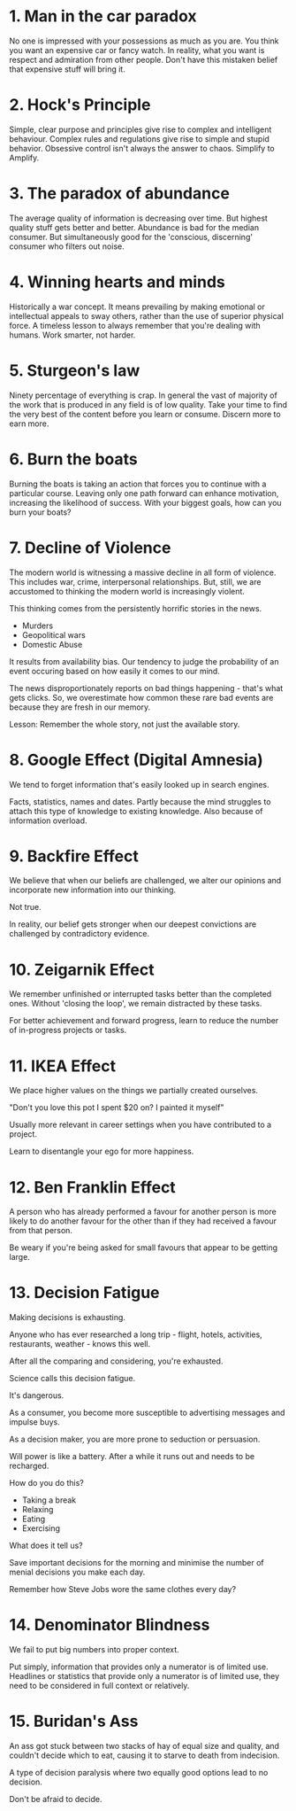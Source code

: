 
# 1. Man in the car paradox

No one is impressed with your possessions as much as you are. 
You think you want an expensive car or fancy watch.
In reality, what you want is respect and admiration from other people.
Don't have this mistaken belief that expensive stuff will bring it.


# 2. Hock's Principle

Simple, clear purpose and principles give rise to complex and intelligent behaviour.
Complex rules and regulations give rise to simple and stupid behavior.
Obsessive control isn't always the answer to chaos.
Simplify to Amplify.

# 3. The paradox of abundance

The average quality of information is decreasing over time. 
But highest quality stuff gets better and better. 
Abundance is bad for the median consumer. 
But simultaneously good for the 'conscious, discerning' consumer who filters out noise.

# 4. Winning hearts and minds

Historically a war concept. 
It means prevailing by making emotional or intellectual appeals to sway others, rather than the use of superior physical force. 
A timeless lesson to always remember that you're dealing with humans.
Work smarter, not harder.

# 5.  Sturgeon's law

Ninety percentage of everything is crap. 
In general the vast of majority of the work that is produced in any field is of low quality.
Take your time to find the very best of the content before you learn or consume. 
Discern more to earn more. 

# 6. Burn the boats

Burning the boats is taking an action that forces you to continue with a particular course.
Leaving only one path forward can enhance motivation, increasing the likelihood of success. 
With your biggest goals, how can you burn your boats?

# 7. Decline of Violence

The modern world is witnessing a massive decline in all form of violence.
This includes war, crime, interpersonal relationships.
But, still, we are accustomed to thinking the modern world is increasingly violent. 

This thinking comes from the persistently horrific stories in the news. 

- Murders
- Geopolitical wars
- Domestic Abuse

It results from availability bias. 
Our tendency to judge the probability of an event occuring based on how easily it comes to our mind. 

The news disproportionately reports on bad things happening - that's what gets clicks.
So, we overestimate how common these rare bad events are because they are fresh in our memory. 

Lesson: Remember the whole story, not just the available story.

# 8. Google Effect (Digital Amnesia)

We tend to forget information that's easily looked up in search engines. 

Facts, statistics, names and dates.
Partly because the mind struggles to attach this type of knowledge to existing knowledge.
Also because of information overload. 

# 9. Backfire Effect

We believe that when our beliefs are challenged, we alter our opinions and incorporate new information into our thinking. 

Not true. 

In reality, our belief gets stronger when our deepest convictions are challenged by  contradictory evidence. 

# 10. Zeigarnik Effect

We remember unfinished or interrupted tasks better than the completed ones. 
Without 'closing the loop', we remain distracted by these tasks.

For better achievement and forward progress, learn to reduce the number of in-progress projects or tasks.

# 11.  IKEA Effect

We place higher values on the things we partially created ourselves. 

"Don't you love this pot I spent $20 on? I painted it myself"

Usually more relevant in career settings when you have contributed to a project.

Learn to disentangle your ego for more happiness. 


# 12. Ben Franklin Effect


A person who has already performed a favour for another person is more likely to do another favour for the other than if they had received a favour from that person. 

Be weary if you're being asked for small favours that appear to be getting large. 

# 13. Decision Fatigue

Making decisions is exhausting. 

Anyone who has ever researched a long trip - flight, hotels, activities, restaurants, weather - knows this well. 

After all the comparing and considering, you're exhausted. 

Science calls this decision fatigue. 

It's dangerous. 

As a consumer, you become more susceptible to advertising messages and impulse buys. 

As a decision maker, you are more prone to seduction or persuasion. 

Will power is like a battery. 
After a while it runs out and needs to be recharged. 

How do you do this?

- Taking a break
- Relaxing
- Eating
- Exercising


What does it tell us?

Save important decisions for the morning and minimise the number of menial decisions 
you make each day. 

Remember how Steve Jobs wore the same clothes every day?




# 14. Denominator Blindness

We fail to put big numbers into proper context. 

Put simply, information that provides only a numerator is of limited use. 
Headlines or statistics that provide only a numerator is of limited use, 
they need to be considered in full context or relatively. 

# 15.  Buridan's Ass

An ass got stuck between two stacks of hay of equal size and quality, and couldn't decide which to eat, causing it to starve to death from indecision. 

A type of decision paralysis where two equally good options lead to no decision. 

Don't be afraid to decide. 







